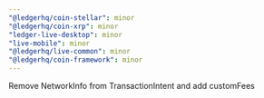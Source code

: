 ```yaml
---
"@ledgerhq/coin-stellar": minor
"@ledgerhq/coin-xrp": minor
"ledger-live-desktop": minor
"live-mobile": minor
"@ledgerhq/live-common": minor
"@ledgerhq/coin-framework": minor
---
```


Remove NetworkInfo from TransactionIntent and add customFees
